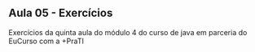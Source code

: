 ## Aula 05 - Exercícios

Exercícios da quinta aula do módulo 4 do curso de java em parceria do EuCurso com a +PraTI
